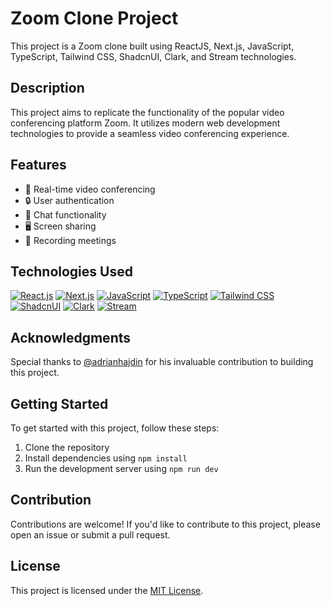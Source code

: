 # Zoom Clone Project

This project is a Zoom clone built using ReactJS, Next.js, JavaScript, TypeScript, Tailwind CSS, ShadcnUI, Clark, and Stream technologies.

## Description

This project aims to replicate the functionality of the popular video conferencing platform Zoom. It utilizes modern web development technologies to provide a seamless video conferencing experience.

## Features

- 🎥 Real-time video conferencing
- 🔒 User authentication
- 💬 Chat functionality
- 🖥️ Screen sharing
- 📼 Recording meetings

## Technologies Used

[![React.js](https://img.shields.io/badge/React.js-61DAFB?style=for-the-badge&logo=react)](https://reactjs.org/)
[![Next.js](https://img.shields.io/badge/Next.js-000000?style=for-the-badge&logo=next.js&logoColor=white)](https://nextjs.org/)
[![JavaScript](https://img.shields.io/badge/JavaScript-F7DF1E?style=for-the-badge&logo=javascript&logoColor=black)](https://developer.mozilla.org/en-US/docs/Web/JavaScript)
[![TypeScript](https://img.shields.io/badge/TypeScript-3178C6?style=for-the-badge&logo=typescript&logoColor=white)](https://www.typescriptlang.org/)
[![Tailwind CSS](https://img.shields.io/badge/Tailwind_CSS-38B2AC?style=for-the-badge&logo=tailwind-css&logoColor=white)](https://tailwindcss.com/)
[![ShadcnUI](https://img.shields.io/badge/ShadcnUI-3498DB?style=for-the-badge&logo=material-ui&logoColor=white)](https://shadcnui.com/)
[![Clark](https://img.shields.io/badge/Clark-3b5998?style=for-the-badge&logo=facebook&logoColor=white)](https://clark.io/)
[![Stream](https://img.shields.io/badge/Stream-00BFFF?style=for-the-badge&logo=apache-rocketmq&logoColor=white)](https://stream.io/)

## Acknowledgments

Special thanks to [@adrianhajdin](https://github.com/adrianhajdin) for his invaluable contribution to building this project.

## Getting Started

To get started with this project, follow these steps:

1. Clone the repository
2. Install dependencies using `npm install`
3. Run the development server using `npm run dev`

## Contribution

Contributions are welcome! If you'd like to contribute to this project, please open an issue or submit a pull request.

## License

This project is licensed under the [MIT License](LICENSE).